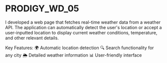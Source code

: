 # PRODIGY_WD_05
I developed a web page that fetches real-time weather data from a weather API. The application can automatically detect the user's location or accept a user-inputted location to display current weather conditions, temperature, and other relevant details.


Key Features:
🌍 Automatic location detection
🔍 Search functionality for any city
🌦️ Detailed weather information
📊 User-friendly interface

